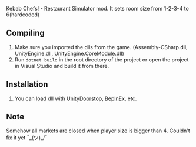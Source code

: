 Kebab Chefs! - Restaurant Simulator mod. It sets room size from 1-2-3-4 to 6(hardcoded)

## Compiling

1. Make sure you imported the dlls from the game. (Assembly-CSharp.dll, UnityEngine.dll, UnityEngine.CoreModule.dll)
2. Run `dotnet build` in the root directory of the project or open the project in Visual Studio and build it from there.

## Installation

1. You can load dll with [UnityDoorstop](https://github.com/NeighTools/UnityDoorstop), [BepInEx](https://github.com/BepInEx/BepInEx), etc.

## Note

Somehow all markets are closed when player size is bigger than 4. Couldn't fix it yet ¯\_(ツ)_/¯
